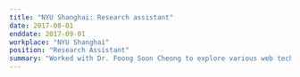 ```yaml
---
title: "NYU Shanghai: Research assistant"
date: 2017-08-01
enddate: 2017-09-01
workplace: "NYU Shanghai"
position: "Research Assistant"
summary: "Worked with Dr. Foong Soon Cheong to explore various web technologies such as Google Puppeteer, Chrome Extensions, Selenium, React, Electron, and d3."
---
```


